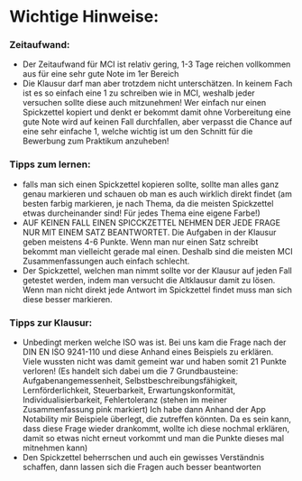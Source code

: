 # Wichtige Hinweise:

### Zeitaufwand: 
- Der Zeitaufwand für MCI ist relativ gering, 1-3 Tage reichen vollkommen aus für eine sehr gute Note im 1er Bereich
- Die Klausur darf man aber trotzdem nicht unterschätzen. In keinem Fach ist es so einfach eine 1 zu schreiben wie in MCI, weshalb jeder versuchen sollte diese auch mitzunehmen! Wer einfach nur einen Spickzettel kopiert und denkt er bekommt damit ohne Vorbereitung eine gute Note wird auf keinen Fall durchfallen, aber verpasst die Chance auf eine sehr einfache 1, welche wichtig ist um den Schnitt für die Bewerbung zum Praktikum anzuheben!

### Tipps zum lernen:
- falls man sich einen Spickzettel kopieren sollte, sollte man alles ganz genau markieren und schauen ob man es auch wirklich direkt findet (am besten farbig markieren, je nach Thema, da die meisten Spickzettel etwas durcheinander sind! Für jedes Thema eine eigene Farbe!)
- AUF KEINEN FALL EINEN SPICCKZETTEL NEHMEN DER JEDE FRAGE NUR MIT EINEM SATZ BEANTWORTET. Die Aufgaben in der Klausur geben meistens 4-6 Punkte. Wenn man nur einen Satz schreibt bekommt man vielleicht gerade mal einen. Deshalb sind die meisten MCI Zusammenfassungen auch einfach schlecht.
- Der Spickzettel, welchen man nimmt sollte vor der Klausur auf jeden Fall getestet werden, indem man versucht die Altklausur damit zu lösen. Wenn man nicht direkt jede Antwort im Spickzettel findet muss man sich diese besser markieren.

### Tipps zur Klausur: 
- Unbedingt merken welche ISO was ist. Bei uns kam die Frage nach der DIN EN ISO 9241-110 und diese Anhand eines Beispiels zu erklären. Viele wussten nicht was damit gemeint war und haben somit 21 Punkte verloren! (Es handelt sich dabei um die 7 Grundbausteine: Aufgabenangemessenheit, Selbstbeschreibungsfähigkeit, Lernförderlichkeit, Steuerbarkeit, Erwartungskonformität, Individualisierbarkeit, Fehlertoleranz (stehen im meiner Zusammenfassung pink markiert) Ich habe dann Anhand der App Notability mir Beispiele überlegt, die zutreffen könnten. Da es sein kann, dass diese Frage wieder drankommt, wollte ich diese nochmal erklären, damit so etwas nicht erneut vorkommt und man die Punkte dieses mal mitnehmen kann)
- Den Spickzettel beherrschen und auch ein gewisses Verständnis schaffen, dann lassen sich die Fragen auch besser beantworten



